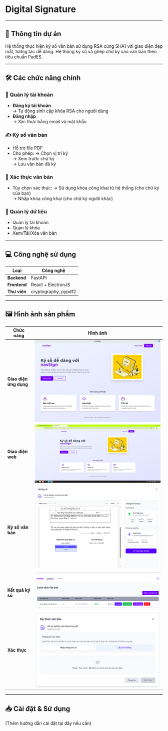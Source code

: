 # Digital Signature

---

## 📌 Thông tin dự án
Hệ thống thực hiện ký số văn bản sử dụng RSA cùng SHA1 với giao diện đẹp mắt, tương tác dễ dàng. Hệ thống ký số và ghép chữ ký vào văn bản theo tiêu chuẩn PadES.

---

## 🛠 Các chức năng chính

### 🔐 Quản lý tài khoản
- **Đăng ký tài khoản**  
  → Tự động sinh cặp khóa RSA cho người dùng
- **Đăng nhập**  
  → Xác thực bằng email và mật khẩu

### ✍️ Ký số văn bản
- Hỗ trợ file PDF
- Cho phép:
  → Chọn vị trí ký  
  → Xem trước chữ ký  
  → Lưu văn bản đã ký

### 🔎 Xác thực văn bản
- Tùy chọn xác thực:
  → Sử dụng khóa công khai từ hệ thống (cho chữ ký của bạn)  
  → Nhập khóa công khai (cho chữ ký người khác)

### 📂 Quản lý dữ liệu
- Quản lý tài khoản
- Quản lý khóa
- Xem/Tải/Xóa văn bản

---

## 💻 Công nghệ sử dụng

| Loại         | Công nghệ                  |
|--------------|----------------------------|
| **Backend**  | FastAPI                    |
| **Frontend** | React + ElectronJS         |
| **Thư viện** | cryptography, pypdf2       |

---

## 🖼️ Hình ảnh sản phẩm

| Chức năng | Hình ảnh |
|-----------|----------|
| **Giao diện ứng dụng** | ![App Interface](https://github.com/xuanndong/Signature/blob/9534f2cd846c0ba2c05939b13ecf7d64e7da497b/images/Screenshot%20from%202025-06-26%2012-05-53.png) |
| **Giao diện web** | ![Web Interface](https://github.com/xuanndong/Signature/blob/9534f2cd846c0ba2c05939b13ecf7d64e7da497b/images/Screenshot%20from%202025-06-26%2012-06-26.png) |
| **Ký số văn bản** | ![Signing](https://github.com/xuanndong/Signature/blob/9534f2cd846c0ba2c05939b13ecf7d64e7da497b/images/Screenshot%20from%202025-06-26%2012-07-19.png) |
| **Kết quả ký số** | ![Signed Doc](https://github.com/xuanndong/Signature/blob/9534f2cd846c0ba2c05939b13ecf7d64e7da497b/images/Screenshot%20from%202025-06-26%2012-07-54.png) |
| **Xác thực** | ![Verification](https://github.com/xuanndong/Signature/blob/9534f2cd846c0ba2c05939b13ecf7d64e7da497b/images/Screenshot%20from%202025-06-26%2012-09-29.png) |

---

## 📥 Cài đặt & Sử dụng
(Thêm hướng dẫn cài đặt tại đây nếu cần)
